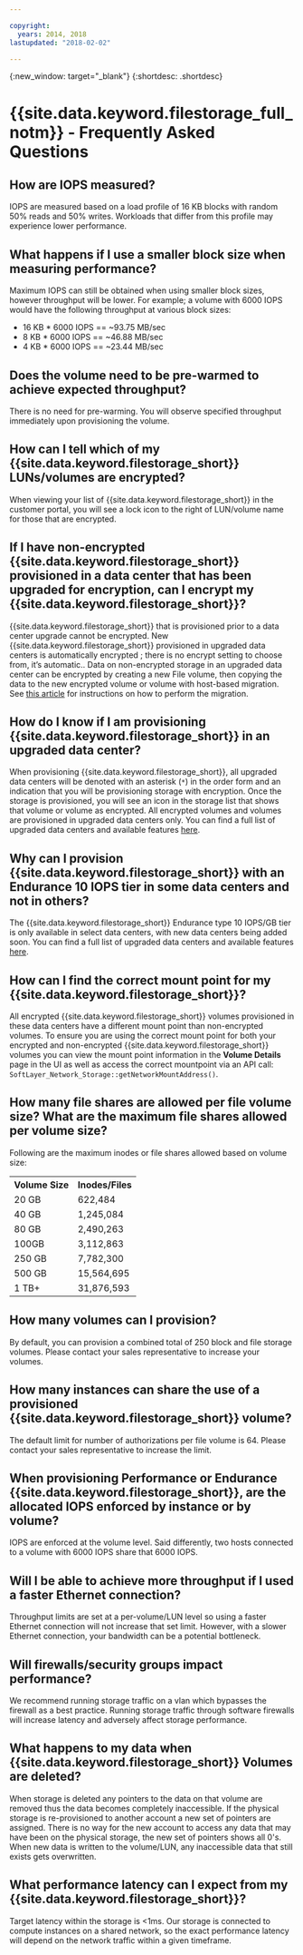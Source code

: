 ```yaml
---

copyright:
  years: 2014, 2018
lastupdated: "2018-02-02"

---
```

{:new_window: target="_blank"}
{:shortdesc: .shortdesc}

# {{site.data.keyword.filestorage_full_notm}} - Frequently Asked Questions

## How are IOPS measured?

IOPS are measured based on a load profile of 16 KB blocks with random 50% reads and 50% writes. Workloads that differ from this profile may experience lower performance.

## What happens if I use a smaller block size when measuring performance?

Maximum IOPS can still be obtained when using smaller block sizes, however throughput will be lower. For example; a volume with 6000 IOPS would have the following throughput at various block sizes:

- 16 KB * 6000 IOPS == ~93.75 MB/sec
- 8 KB * 6000 IOPS == ~46.88 MB/sec
- 4 KB * 6000 IOPS == ~23.44 MB/sec


## Does the volume need to be pre-warmed to achieve expected throughput?

There is no need for pre-warming. You will observe specified throughput immediately upon provisioning the volume.

## How can I tell which of my {{site.data.keyword.filestorage_short}} LUNs/volumes are encrypted?

When viewing your list of {{site.data.keyword.filestorage_short}} in the customer portal, you will see a lock icon to the right of LUN/volume name for those that are encrypted.

## If I have non-encrypted {{site.data.keyword.filestorage_short}} provisioned in a data center that has been upgraded for encryption, can I encrypt my {{site.data.keyword.filestorage_short}}?

{{site.data.keyword.filestorage_short}} that is provisioned prior to a data center upgrade cannot be encrypted. New {{site.data.keyword.filestorage_short}} provisioned in upgraded data centers is automatically encrypted ; there is no encrypt setting to choose from, it’s automatic.. Data on non-encrypted storage in an upgraded data center can be encrypted by creating a new File volume, then copying the data to the new encrypted volume or volume with host-based migration. See [this article](/docs/infrastructure/FileStorage/migrate-file-storage-encrypted-file-storage.html) for instructions on how to perform the migration.

## How do I know if I am provisioning {{site.data.keyword.filestorage_short}} in an upgraded data center?

When provisioning {{site.data.keyword.filestorage_short}}, all upgraded data centers will be denoted with an asterisk (`*`) in the order form and an indication that you will be provisioning storage with encryption. Once the storage is provisioned, you will see an icon in the storage list that shows that volume or volume as encrypted. All encrypted volumes and volumes are provisioned in upgraded data centers only. You can find a full list of upgraded data centers and available features [here](/docs//infrastructure/BlockStorage/new-ibm-block-and-file-storage-location-and-features.html).

## Why can I provision {{site.data.keyword.filestorage_short}} with an Endurance 10 IOPS tier in some data centers and not in others?

The {{site.data.keyword.filestorage_short}} Endurance type 10 IOPS/GB tier is only available in select data centers, with new data centers being added soon.  You can find a full list of upgraded data centers and available features [here](/docs//infrastructure/BlockStorage/new-ibm-block-and-file-storage-location-and-features.html).

## How can I find the correct mount point for my {{site.data.keyword.filestorage_short}}?

All encrypted {{site.data.keyword.filestorage_short}} volumes provisioned in these data centers have a different mount point than non-encrypted volumes. To ensure you are using the correct mount point for both your encrypted and non-encrypted {{site.data.keyword.filestorage_short}} volumes you can view the mount point information in the **Volume Details** page in the UI as well as access the correct mountpoint via an API call:  `SoftLayer_Network_Storage::getNetworkMountAddress()`.

## How many file shares are allowed per file volume size? What are the maximum file shares allowed per volume size?
Following are the maximum inodes or file shares allowed based on volume size:

<table>
        <tbody>
          <tr>
            <th>Volume Size</th>
            <th>Inodes/Files</th>
          </tr>
          <tr>
            <td>20 GB </td>
            <td>622,484</td>
          </tr>
          <tr>
            <td>40 GB </td>
            <td>1,245,084</td>
          </tr>          
          <tr>
            <td>80 GB</td>
            <td>2,490,263</td>
          </tr>          
          <tr>
            <td>100GB</td>
            <td>3,112,863</td>
          </tr>          
          <tr>
            <td>250 GB</td>
            <td>7,782,300</td>
          </tr>          
          <tr>
            <td>500 GB</td>
            <td>15,564,695</td>
          </tr>
          <tr>
            <td>1 TB+</td>
            <td>31,876,593</td>
          </tr>
        </tbody>
</table>

## How many volumes can I provision?

By default, you can provision a combined total of 250 block and file storage volumes.  Please contact your sales representative to increase your volumes.

## How many instances can share the use of a provisioned {{site.data.keyword.filestorage_short}} volume?

The default limit for number of authorizations per file volume is 64. Please contact your sales representative to increase the limit.

## When provisioning Performance or Endurance {{site.data.keyword.filestorage_short}}, are the allocated IOPS enforced by instance or by volume?

IOPS are enforced at the volume level. Said differently, two hosts connected to a volume with 6000 IOPS share that 6000 IOPS.

## Will I be able to achieve more throughput if I used a faster Ethernet connection?

Throughput limits are set at a per-volume/LUN level so using a faster Ethernet connection will not increase that set limit. However, with a slower Ethernet connection, your bandwidth can be a potential bottleneck.

## Will firewalls/security groups impact performance?

We recommend running storage traffic on a vlan which bypasses the firewall as a best practice. Running storage traffic through software firewalls will increase latency and adversely affect storage performance.

## What happens to my data when {{site.data.keyword.filestorage_short}} Volumes are deleted?

When storage is deleted any pointers to the data on that volume are removed thus the data becomes completely inaccessible. If the physical storage is re-provisioned to another account a new set of pointers are assigned. There is no way for the new account to access any data that may have been on the physical storage, the new set of pointers shows all 0's. When new data is written to the volume/LUN, any inaccessible data that still exists gets overwritten. 

## What performance latency can I expect from my {{site.data.keyword.filestorage_short}}?   

Target latency within the storage is <1ms. Our storage is connected to compute instances on a shared network, so the exact performance latency will depend on the network traffic within a given timeframe.

